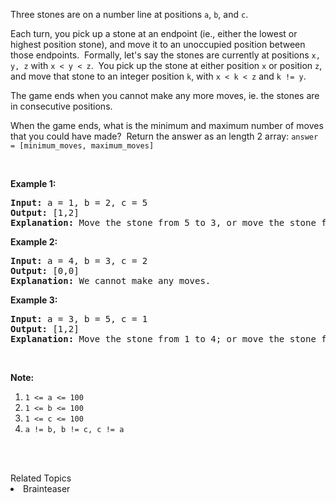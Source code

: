 <p>Three stones are on a number line at positions <code>a</code>, <code>b</code>, and <code>c</code>.</p>

<p>Each turn, you pick up a stone at an endpoint (ie., either the lowest or highest position stone), and move it to an unoccupied position between those&nbsp;endpoints.&nbsp; Formally, let&#39;s say the stones are currently at positions <code>x, y, z</code> with <code>x &lt; y &lt; z</code>.&nbsp; You pick up the stone at either position <code>x</code> or position <code>z</code>, and move that stone to an integer position <code>k</code>, with <code>x &lt; k &lt; z</code> and <code>k != y</code>.</p>

<p>The game ends when you cannot make any more moves, ie. the stones are in consecutive positions.</p>

<p>When the game ends, what is the minimum and maximum number of moves that you could have made?&nbsp; Return the answer as an length 2 array: <code>answer = [minimum_moves, maximum_moves]</code></p>

<p>&nbsp;</p>

<p><strong>Example 1:</strong></p>

<pre>
<strong>Input: </strong>a = <span id="example-input-1-1">1</span>, b = <span id="example-input-1-2">2</span>, c = <span id="example-input-1-3">5</span>
<strong>Output: </strong><span id="example-output-1">[1,2]</span>
<strong>Explanation: </strong>Move the stone from 5 to 3, or move the stone from 5 to 4 to 3.
</pre>

<div>
<p><strong>Example 2:</strong></p>

<pre>
<strong>Input: </strong>a = <span id="example-input-2-1">4</span>, b = <span id="example-input-2-2">3</span>, c = <span id="example-input-2-3">2</span>
<strong>Output: </strong><span id="example-output-2">[0,0]</span>
<strong>Explanation: </strong>We cannot make any moves.
</pre>

<div>
<p><strong>Example 3:</strong></p>

<pre>
<strong>Input: </strong>a = <span id="example-input-3-1">3</span>, b = <span id="example-input-3-2">5</span>, c = <span id="example-input-3-3">1</span>
<strong>Output: </strong><span id="example-output-3">[1,2]</span>
<strong>Explanation: </strong>Move the stone from 1 to 4; or move the stone from 1 to 2 to 4.
</pre>

<p>&nbsp;</p>
</div>
</div>

<p><strong>Note:</strong></p>

<ol>
	<li><code>1 &lt;= a &lt;= 100</code></li>
	<li><code>1 &lt;= b &lt;= 100</code></li>
	<li><code>1 &lt;= c &lt;= 100</code></li>
	<li><code>a != b, b != c, c != a</code></li>
</ol>

<div>
<p>&nbsp;</p>

<div>
<div>&nbsp;</div>
</div>
</div>
<div><div>Related Topics</div><div><li>Brainteaser</li></div></div>